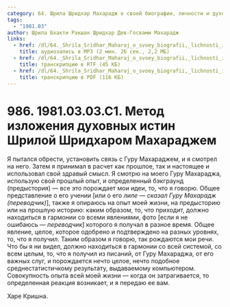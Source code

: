 ```yaml
---
category: 64. Шрила Шридхар Махарадж о своей биографии, личности и духовном опыте
tags:
  - "1981.03"
author: Шрила Бхакти Ракшак Шридхар Дев-Госвами Махарадж
links:
  - href: /dl/64._Shrila_Sridhar_Maharaj_o_svoey_biografii,_lichnosti_i_duhovnom_opyte/986_1981.03.03.C1_SridharMj_Metod_izlozheniya_duhovnyh_istin_Shriloy_Sridharom_Maharajem.mp3
    title: аудиозапись в MP3 (2 мин. 26 сек., 2,2 МБ)
  - href: /dl/64._Shrila_Sridhar_Maharaj_o_svoey_biografii,_lichnosti_i_duhovnom_opyte/986_1981.03.03.C1_SridharMj_Metod_izlozheniya_duhovnyh_istin_Shriloy_Sridharom_Maharajem.rtf
    title: транскрипцию в RTF (45 КБ)
  - href: /dl/64._Shrila_Sridhar_Maharaj_o_svoey_biografii,_lichnosti_i_duhovnom_opyte/986_1981.03.03.C1_SridharMj_Metod_izlozheniya_duhovnyh_istin_Shriloy_Sridharom_Maharajem.pdf
    title: транскрипцию в PDF (116 КБ)
---
```


# 986. 1981.03.03.C1. Метод изложения духовных истин Шрилой Шридхаром Махараджем

Я пытался обрести, установить связь с Гуру Махараджем, и я смотрел на него. Затем я принимал в расчет как прошлое, так и настоящее и использовал свой здравый смысл. Я смотрю на моего Гуру Махараджа, использую свой прошлый опыт, и определенный бэкграунд (предыстория) — все это порождает мои идеи, то, что я говорю. Общее представление о его учении [или о его *лиле — сказал Гуру Махарадж (переводчик)*], также я опираюсь на опыт моей жизни, на предысторию или на прошлую историю: каким образом, то, что приходит, должно находиться в гармонии со всеми явлениями, фото [если я не ошибаюсь — *переводчик*] которого я получал в разное время. Общее явление, целое, которое одобрено и подтверждено на разных уровнях, то, что я получил. Таким образом я говорю, так рождаются мои речи. Что бы я ни видел, должно находиться в гармонии со всей системой, со всем целым, то, что я получил из писаний, от Гуру Махараджа, от его важных слуг, и порождается нечто целое, нечто подобное среднестатистичкому результату, выдаваемому компьютером. Совокупность опыта всей моей жизни — когда он затрагивается, то определенная реакция возникает, и я передаю ее вам.

Харе Кришна.

